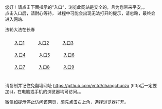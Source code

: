 您好！请点击下面指示的“入口”，浏览此网站是安全的，且为您带来平安。。 <br/>
点击入口后，请耐心等待， 过程中可能会出现无法打开的提示，请忽略，最终会进入网站. </br>

法轮大法在长春<br/>
<div style="padding:10px"><a style="margin:20px" target="_blank" href="https://d335ip2jc3ocg9.cloudfront.net/2Qpsp?quxpfzve" id="ccLink1" rel="nofollow">入口1</a> <a target="_blank" style="margin:20px" href="https://d2gvpthcd9ujm5.cloudfront.net/2Qpsp?mpnymq" id="ccLink2" rel="nofollow">入口2</a> <a style="margin:20px" target="_blank" href="https://d977c2bkjrwvw.cloudfront.net/2Qpsp?vpzgpxte" id="ccLink3" rel="nofollow">入口3</a></div>

<div style="padding:10px" ><a style="margin:20px" target="_blank" href="https://d335ip2jc3ocg9.cloudfront.net/2Qpsp?quxpfzve" id="ccLink4" rel="nofollow">入口4</a> <a style="margin:20px" href="https://d2gvpthcd9ujm5.cloudfront.net/2Qpsp?mpnymq" target="_blank" id="ccLink5" rel="nofollow">入口5</a> <a style="margin:20px" href="https://d977c2bkjrwvw.cloudfront.net/2Qpsp?vpzgpxte" target="_blank" id="ccLink6" rel="nofollow">入口6</a></div>

<div style="padding:10px"><a style="margin:20px" target="_blank" href="https://d335ip2jc3ocg9.cloudfront.net/2Qpsp?quxpfzve" id="ccLink7" rel="nofollow">入口7</a> <a style="margin:20px" href="https://d2gvpthcd9ujm5.cloudfront.net/2Qpsp?mpnymq" target="_blank" id="ccLink8" rel="nofollow">入口8</a> <a style="margin:20px" target="_blank" href="https://d977c2bkjrwvw.cloudfront.net/2Qpsp?vpzgpxte" id="ccLink9" rel="nofollow">入口9</a></div>

<br/>



请复制并记住免翻墙网址 https://github.com/yntd/changchunzx (http后一定要加s)，在电脑或手机的浏览器均可访问。。<br/>

微信如提示停止访问该网页，须先点击右上角，选择浏览器打开。
